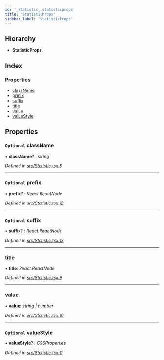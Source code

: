 ```yaml
---
id: '_statistic_.statisticprops'
title: 'StatisticProps'
sidebar_label: 'StatisticProps'
---
```


## Hierarchy

- **StatisticProps**

## Index

### Properties

- [className](_statistic_.statisticprops.md#optional-classname)
- [prefix](_statistic_.statisticprops.md#optional-prefix)
- [suffix](_statistic_.statisticprops.md#optional-suffix)
- [title](_statistic_.statisticprops.md#title)
- [value](_statistic_.statisticprops.md#value)
- [valueStyle](_statistic_.statisticprops.md#optional-valuestyle)

## Properties

### `Optional` className

• **className**? : _string_

_Defined in [src/Statistic.tsx:8](https://github.com/tarojsx/ui/blob/v0.11.0/src/Statistic.tsx#L8)_

---

### `Optional` prefix

• **prefix**? : _React.ReactNode_

_Defined in [src/Statistic.tsx:12](https://github.com/tarojsx/ui/blob/v0.11.0/src/Statistic.tsx#L12)_

---

### `Optional` suffix

• **suffix**? : _React.ReactNode_

_Defined in [src/Statistic.tsx:13](https://github.com/tarojsx/ui/blob/v0.11.0/src/Statistic.tsx#L13)_

---

### title

• **title**: _React.ReactNode_

_Defined in [src/Statistic.tsx:9](https://github.com/tarojsx/ui/blob/v0.11.0/src/Statistic.tsx#L9)_

---

### value

• **value**: _string | number_

_Defined in [src/Statistic.tsx:10](https://github.com/tarojsx/ui/blob/v0.11.0/src/Statistic.tsx#L10)_

---

### `Optional` valueStyle

• **valueStyle**? : _CSSProperties_

_Defined in [src/Statistic.tsx:11](https://github.com/tarojsx/ui/blob/v0.11.0/src/Statistic.tsx#L11)_
